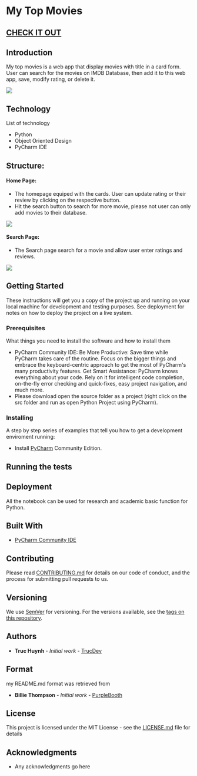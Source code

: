# My Top Movies

## [CHECK IT OUT](https://www.loom.com/share/2637a0b83e004a10a5ef974fc4a688f6)

## Introduction
My top movies is a web app that display movies with title in a card form. User can search for the movies on IMDB Database, then add it to this web app, save, modify rating, or delete it.

<img src="https://github.com/jackyhuynh/my-top-movies/blob/main/images/home.gif">

## Technology
List of technology
- Python 
- Object Oriented Design
- PyCharm IDE

## Structure:
#### Home Page:
- The homepage equiped with the cards. User can update rating or their review by clicking on the respective button.
- Hit the search button to search for more movie, please not user can only add movies to their database.
<img src="https://github.com/jackyhuynh/my-top-movies/blob/main/images/home.JPG">

#### Search Page:
- The Search page search for a movie and allow user enter ratings and reviews.
<img src="https://github.com/jackyhuynh/my-top-movies/blob/main/images/select.JPG">

## Getting Started
These instructions will get you a copy of the project up and running on your local machine for development and testing purposes. See deployment for notes on how to deploy the project on a live system.

### Prerequisites
What things you need to install the software and how to install them
- PyCharm Community IDE: Be More Productive: Save time while PyCharm takes care of the routine. Focus on the bigger things and embrace the keyboard-centric approach to get the most of PyCharm's many productivity features. Get Smart Assistance: PyCharm knows everything about your code. Rely on it for intelligent code completion, on-the-fly error checking and quick-fixes, easy project navigation, and much more.
- Please download open the source folder as a project (right click on the src folder and run as open Python Project using PyCharm). 

### Installing
A step by step series of examples that tell you how to get a development enviroment running:
* Install [PyCharm](https://www.jetbrains.com/help/pycharm/installation-guide.html) Community Edition.


## Running the tests


## Deployment
All the notebook can be used for research and academic basic function for Python. 

## Built With
* [PyCharm Community IDE](https://www.jetbrains.com/pycharm/download/#section=windows) 

## Contributing
Please read [CONTRIBUTING.md](CONTRIBUTING.md) for details on our code of conduct, and the process for submitting pull requests to us.

## Versioning

We use [SemVer](http://semver.org/) for versioning. For the versions available, see the [tags on this repository](). 

## Authors

* **Truc Huynh** - *Initial work* - [TrucDev](https://github.com/jackyhuynh)

## Format
my README.md format was retrieved from
* **Billie Thompson** - *Initial work* - [PurpleBooth](https://github.com/PurpleBooth)

## License

This project is licensed under the MIT License - see the [LICENSE.md](LICENSE.md) file for details

## Acknowledgments
* Any acknowledgments go here
